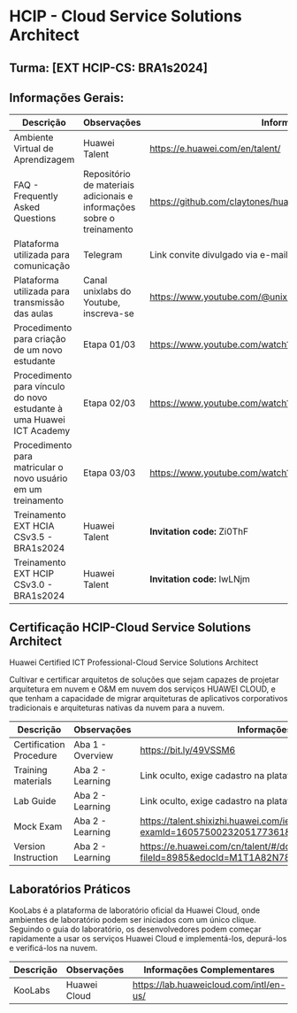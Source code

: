 # HCIP - Cloud Service Solutions Architect
## Turma: [EXT HCIP-CS: BRA1s2024]

## Informações Gerais:

| Descrição | Observações | Informações Complementares |
| --- | --- | --- |
| Ambiente Virtual de Aprendizagem | Huawei Talent | https://e.huawei.com/en/talent/ |
| FAQ - Frequently Asked Questions | Repositório de materiais adicionais e informações sobre o treinamento | https://github.com/claytones/huawei/hcip_cloud_service_solutions_architect/hcip.md |
| Plataforma utilizada para comunicação | Telegram | Link convite divulgado via e-mail, exclusivamente para os estudantes da turma |
| Plataforma utilizada para transmissão das aulas | Canal unixlabs do Youtube, inscreva-se | https://www.youtube.com/@unixlabs |
| Procedimento para criação de um novo estudante | Etapa 01/03 | https://www.youtube.com/watch?v=_O9AH5THvw4 |
| Procedimento para vínculo do novo estudante à uma Huawei ICT Academy | Etapa 02/03 | https://www.youtube.com/watch?v=hRVxlXSZxtU |
| Procedimento para matricular o novo usuário em um treinamento | Etapa 03/03 | https://www.youtube.com/watch?v=BhUrjIAEnOM |
| Treinamento EXT HCIA CSv3.5 - BRA1s2024 | Huawei Talent | **Invitation code:** Zi0ThF |
| Treinamento EXT HCIP CSv3.0 - BRA1s2024 | Huawei Talent | **Invitation code:** IwLNjm |

## Certificação HCIP-Cloud Service Solutions Architect

Huawei Certified ICT Professional-Cloud Service Solutions Architect

Cultivar e certificar arquitetos de soluções que sejam capazes de projetar arquitetura em nuvem e O&M em nuvem dos serviços HUAWEI CLOUD, e que tenham a capacidade de migrar arquiteturas de aplicativos corporativos tradicionais e arquiteturas nativas da nuvem para a nuvem.

| Descrição | Observações | Informações Complementares |
| --- | --- | --- |
| Certification Procedure | Aba 1 - Overview| https://bit.ly/49VSSM6 |
| Training materials | Aba 2 - Learning | Link oculto, exige cadastro na plataforma Huawei Talent | 
| Lab Guide | Aba 2 - Learning | Link oculto, exige cadastro na plataforma Huawei Talent |
| Mock Exam | Aba 2 - Learning | https://talent.shixizhi.huawei.com/iexam/1365189427395223554/examInfo?examId=1605750023205177361&sxz-lang=en_US |
| Version Instruction | Aba 2 - Learning | https://e.huawei.com/cn/talent/#/download?fileId=8985&edocId=M1T1A82N782270590266986532 |

## Laboratórios Práticos

KooLabs é a plataforma de laboratório oficial da Huawei Cloud, onde ambientes de laboratório podem ser iniciados com um único clique. Seguindo o guia do laboratório, os desenvolvedores podem começar rapidamente a usar os serviços Huawei Cloud e implementá-los, depurá-los e verificá-los na nuvem.

| Descrição | Observações | Informações Complementares |
| --- | --- | --- |
| KooLabs | Huawei Cloud | https://lab.huaweicloud.com/intl/en-us/ |
